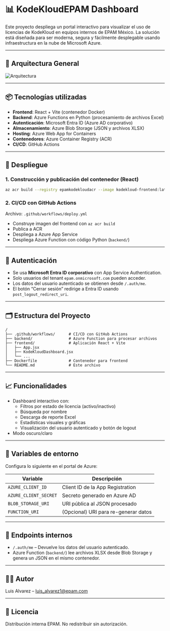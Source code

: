
# 📊 KodeKloudEPAM Dashboard

Este proyecto despliega un portal interactivo para visualizar el uso de licencias de KodeKloud en equipos internos de EPAM México. La solución está diseñada para ser moderna, segura y fácilmente desplegable usando infraestructura en la nube de Microsoft Azure.

---

## 🧭 Arquitectura General

![Arquitectura](https://strepamkkeast2.blob.core.windows.net/kodekloud-inputs/ChatGPT%20Image%20Jun%2011%2C%202025%2C%2004_08_36%20PM.png?sp=r&st=2025-06-11T22:10:33Z&se=2026-02-28T06:10:33Z&sv=2024-11-04&sr=b&sig=1jtzROWE6z%2FHD5hNJKwOs%2BCAkwF2JJQGC1qqUupORGk%3D)

---

## 📦 Tecnologías utilizadas

- **Frontend**: React + Vite (contenedor Docker)
- **Backend**: Azure Functions en Python (procesamiento de archivos Excel)
- **Autenticación**: Microsoft Entra ID (Azure AD corporativo)
- **Almacenamiento**: Azure Blob Storage (JSON y archivos XLSX)
- **Hosting**: Azure Web App for Containers
- **Contenedores**: Azure Container Registry (ACR)
- **CI/CD**: GitHub Actions

---

## 🚀 Despliegue

### 1. Construcción y publicación del contenedor (React)

```bash
az acr build --registry epamkodekloudacr --image kodekloud-frontend:latest ./frontend
```

### 2. CI/CD con GitHub Actions

Archivo: `.github/workflows/deploy.yml`

- Construye imagen del frontend con `az acr build`
- Publica a ACR
- Despliega a Azure App Service
- Despliega Azure Function con código Python (`backend/`)

---

## 🔐 Autenticación

- Se usa **Microsoft Entra ID corporativo** con App Service Authentication.
- Solo usuarios del tenant `epam.onmicrosoft.com` pueden acceder.
- Los datos del usuario autenticado se obtienen desde `/.auth/me`.
- El botón “Cerrar sesión” redirige a Entra ID usando `post_logout_redirect_uri`.

---

## 🗂 Estructura del Proyecto

```
/
├── .github/workflows/      # CI/CD con GitHub Actions
├── backend/                # Azure Function para procesar archivos
├── frontend/               # Aplicación React + Vite
│   ├── App.jsx
│   ├── KodeKloudDashboard.jsx
│   └── ...
├── Dockerfile              # Contenedor para frontend
└── README.md               # Este archivo
```

---

## 📈 Funcionalidades

- Dashboard interactivo con:
  - Filtros por estado de licencia (activo/inactivo)
  - Búsqueda por nombre
  - Descarga de reporte Excel
  - Estadísticas visuales y gráficas
  - Visualización del usuario autenticado y botón de logout
- Modo oscuro/claro

---

## 🔧 Variables de entorno

Configura lo siguiente en el portal de Azure:

| Variable               | Descripción                                    |
|------------------------|------------------------------------------------|
| `AZURE_CLIENT_ID`      | Client ID de la App Registration               |
| `AZURE_CLIENT_SECRET`  | Secreto generado en Azure AD                   |
| `BLOB_STORAGE_URI`     | URI pública al JSON procesado                 |
| `FUNCTION_URI`         | (Opcional) URI para re-generar datos          |

---

## 🧪 Endpoints internos

- `/.auth/me` – Devuelve los datos del usuario autenticado.
- Azure Function (`backend/`) lee archivos XLSX desde Blob Storage y genera un JSON en el mismo contenedor.

---

## 🧑‍💻 Autor

Luis Alvarez – [luis_alvarez1@epam.com](mailto:luis_alvarez1@epam.com)

---

## 📄 Licencia

Distribución interna EPAM. No redistribuir sin autorización.
